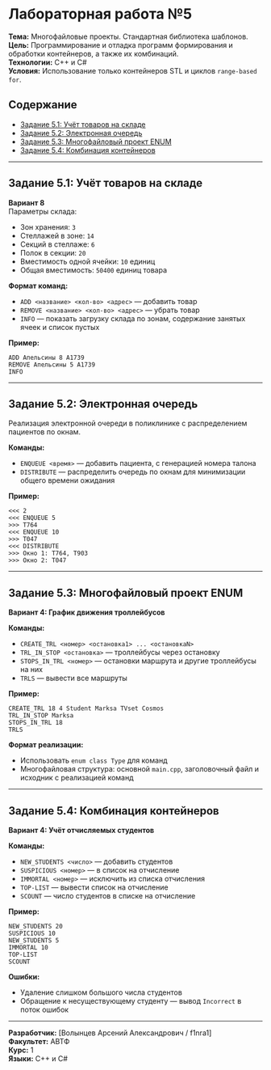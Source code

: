 # Лабораторная работа №5

**Тема:** Многофайловые проекты. Стандартная библиотека шаблонов.  
**Цель:** Программирование и отладка программ формирования и обработки контейнеров, а также их комбинаций.  
**Технологии:** C++ и C#  
**Условия:** Использование только контейнеров STL и циклов `range-based for`.

## Содержание

- [Задание 5.1: Учёт товаров на складе](#задание-51-учёт-товаров-на-складе)
- [Задание 5.2: Электронная очередь](#задание-52-электронная-очередь)
- [Задание 5.3: Многофайловый проект ENUM](#задание-53-многофайловый-проект-enum)
- [Задание 5.4: Комбинация контейнеров](#задание-54-комбинация-контейнеров)

---

## Задание 5.1: Учёт товаров на складе

**Вариант 8**  
Параметры склада:

- Зон хранения: `3`
- Стеллажей в зоне: `14`
- Секций в стеллаже: `6`
- Полок в секции: `20`
- Вместимость одной ячейки: `10` единиц
- Общая вместимость: `50400` единиц товара

**Формат команд:**

- `ADD <название> <кол-во> <адрес>` — добавить товар
- `REMOVE <название> <кол-во> <адрес>` — убрать товар
- `INFO` — показать загрузку склада по зонам, содержание занятых ячеек и список пустых

**Пример:**
```
ADD Апельсины 8 А1739
REMOVE Апельсины 5 А1739
INFO
```

---

## Задание 5.2: Электронная очередь

Реализация электронной очереди в поликлинике с распределением пациентов по окнам.

**Команды:**

- `ENQUEUE <время>` — добавить пациента, с генерацией номера талона
- `DISTRIBUTE` — распределить очередь по окнам для минимизации общего времени ожидания

**Пример:**
```
<<< 2
<<< ENQUEUE 5
>>> T764
<<< ENQUEUE 10
>>> T047
<<< DISTRIBUTE
>>> Окно 1: T764, T903
>>> Окно 2: T047
```

---

## Задание 5.3: Многофайловый проект ENUM

**Вариант 4: График движения троллейбусов**

**Команды:**

- `CREATE_TRL <номер> <остановка1> ... <остановкаN>`
- `TRL_IN_STOP <остановка>` — троллейбусы через остановку
- `STOPS_IN_TRL <номер>` — остановки маршрута и другие троллейбусы на них
- `TRLS` — вывести все маршруты

**Пример:**
```
CREATE_TRL 18 4 Student Marksa TVset Cosmos
TRL_IN_STOP Marksa
STOPS_IN_TRL 18
TRLS
```

**Формат реализации:**

- Использовать `enum class Type` для команд
- Многофайловая структура: основной `main.cpp`, заголовочный файл и исходник с реализацией команд

---

## Задание 5.4: Комбинация контейнеров

**Вариант 4: Учёт отчисляемых студентов**

**Команды:**

- `NEW_STUDENTS <число>` — добавить студентов
- `SUSPICIOUS <номер>` — в список на отчисление
- `IMMORTAL <номер>` — исключить из списка отчисления
- `TOP-LIST` — вывести список на отчисление
- `SCOUNT` — число студентов в списке на отчисление

**Пример:**
```
NEW_STUDENTS 20
SUSPICIOUS 10
NEW_STUDENTS 5
IMMORTAL 10
TOP-LIST
SCOUNT
```

**Ошибки:**

- Удаление слишком большого числа студентов
- Обращение к несуществующему студенту — вывод `Incorrect` в поток ошибок


---

**Разработчик:** [Волынцев Арсений Александрович / f1nra1]  
**Факультет:** АВТФ  
**Курс:** 1  
**Языки:** C++ и C#
